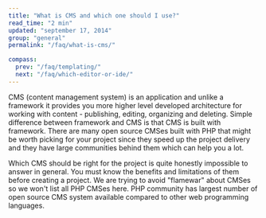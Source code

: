 ```yaml
---
title: "What is CMS and which one should I use?"
read_time: "2 min"
updated: "september 17, 2014"
group: "general"
permalink: "/faq/what-is-cms/"

compass:
  prev: "/faq/templating/"
  next: "/faq/which-editor-or-ide/"
---
```


CMS (content management system) is an application and unlike a framework it provides you more higher level developed architecture for working
with content - publishing, editing, organizing and deleting. Simple difference between framework and CMS is that CMS is built with framework.
There are many open source CMSes built with PHP that might be worth picking for your project since they speed up the project delivery and they
have large communities behind them which can help you a lot.

Which CMS should be right for the project is quite honestly impossible to answer in general. You must know the benefits and limitations of them before
creating a project. We are trying to avoid "flamewar" about CMSes so we won't list all PHP CMSes here. PHP community has largest number of open source
CMS system available compared to other web programming languages.

